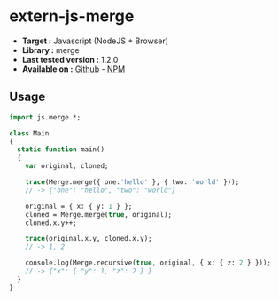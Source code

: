# extern-js-merge

- **Target :** Javascript (NodeJS + Browser)
- **Library :** merge
- **Last tested version :** 1.2.0
- **Available on :** [Github](https://github.com/yeikos/js.merge) - [NPM](https://www.npmjs.com/package/merge)

## Usage

```haxe
import js.merge.*;

class Main
{
  static function main()
  {
    var original, cloned;

    trace(Merge.merge({ one:'hello' }, { two: 'world' }));
    // -> {"one": "hello", "two": "world"}

    original = { x: { y: 1 } };
    cloned = Merge.merge(true, original);
    cloned.x.y++;

    trace(original.x.y, cloned.x.y);
    // -> 1, 2

    console.log(Merge.recursive(true, original, { x: { z: 2 } }));
    // -> {"x": { "y": 1, "z": 2 } }
  }
}
```
